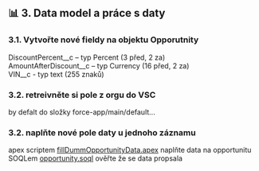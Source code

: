 ## 📊 3. Data model a práce s daty  
### 3.1. Vytvořte nové fieldy na objektu Opporutnity
DiscountPercent__c – typ Percent (3 před, 2 za)  
AmountAfterDiscount__c – typ Currency (16 před, 2 za)  
VIN__c - typ text (255 znaků)
### 3.2. retreivněte si pole z orgu do VSC
by defalt do složky force-app/main/default...
### 3.2. naplňte nové pole daty u jednoho záznamu
apex scriptem [fillDummOpportunityData.apex](../scripts/apex/fillDummOpportunityData.apex) naplňte data na opportunitu  
SOQLem [opportunity.soql](../scripts/soql/opportunity.soql) ověřte že se data propsala